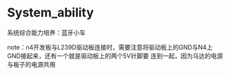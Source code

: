 # System_ability
系统综合能力培养：蓝牙小车

note：n4开发板与L239D驱动板连接时，需要注意将驱动板上的GND与N4上GND接起来，还有一个就是驱动板上的两个5V针脚要
连到一起，因为马达的电源与板子的电源共用
